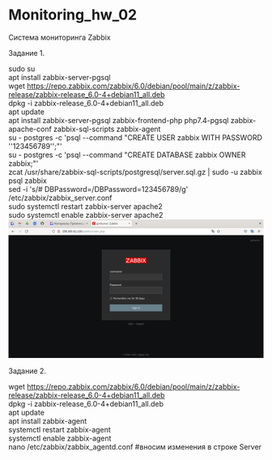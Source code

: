 # Monitoring_hw_02
Система мониторинга Zabbix

Задание 1.          

sudo su          
apt install zabbix-server-pgsql        
wget https://repo.zabbix.com/zabbix/6.0/debian/pool/main/z/zabbix-release/zabbix-release_6.0-4+debian11_all.deb           
dpkg -i zabbix-release_6.0-4+debian11_all.deb            
apt update           
apt install zabbix-server-pgsql zabbix-frontend-php php7.4-pgsql zabbix-apache-conf zabbix-sql-scripts zabbix-agent          
su - postgres -c 'psql --command "CREATE USER zabbix WITH PASSWORD '\'123456789\'';"'          
su - postgres -c 'psql --command "CREATE DATABASE zabbix OWNER zabbix;"'           
zcat /usr/share/zabbix-sql-scripts/postgresql/server.sql.gz | sudo -u zabbix psql zabbix           
sed -i 's/# DBPassword=/DBPassword=123456789/g' /etc/zabbix/zabbix_server.conf           
sudo systemctl restart zabbix-server apache2             
sudo systemctl enable zabbix-server apache2            
![Авторизация](https://github.com/dAmp1r/Monitoring_hw_02/blob/main/zabbix.png)


Задание 2.       

wget https://repo.zabbix.com/zabbix/6.0/debian/pool/main/z/zabbix-release/zabbix-release_6.0-4+debian11_all.deb        
dpkg -i zabbix-release_6.0-4+debian11_all.deb        
apt update        
apt install zabbix-agent         
systemctl restart zabbix-agent         
systemctl enable zabbix-agent         
nano /etc/zabbix/zabbix_agentd.conf #вносим изменения в строке Server     
